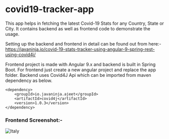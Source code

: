 # covid19-tracker-app
This app helps in fetching the latest Covid-19 Stats for any Country, State or City. It contains backend as well as frontend code to demonstrate the usage.

Setting up the backend and frontend in detail can be found out from here:-  
https://javaninja.io/covid-19-stats-tracker-using-angular-9-spring-rest-using-covid4j/

Frontend project is made with Angular 9.x and backend is built in Spring Boot. For frontend just create a new angular project and replace the app folder. Backend uses Covid4J Api which can be imported from maven dependency as below.
  
```
<dependency>
    <groupId>io.javaninja.ajeet</groupId>
    <artifactId>covid4j</artifactId>
    <version>1.0.3</version>
</dependency>
```
### Frontend Screenshot:-
![Italy](https://user-images.githubusercontent.com/44796715/84714894-9ba84580-af8c-11ea-9312-4e98fd89b206.PNG)

